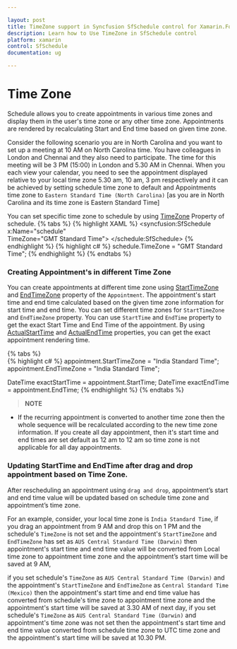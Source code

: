 ```yaml
---

layout: post
title: TimeZone support in Syncfusion SfSchedule control for Xamarin.Forms
description: Learn how to Use TimeZone in SfSchedule control
platform: xamarin
control: SfSchedule
documentation: ug

---
```


# Time Zone

Schedule allows you to create appointments in various time zones and display them in the user's time zone or any other time zone. Appointments are rendered by recalculating Start and End time based on given time zone.

Consider the following scenario you are in North Carolina and you want to set up a meeting at 10 AM on North Carolina time. You have colleagues in London and Chennai and they also need to participate. The time for this meeting will be 3 PM (15:00) in London and 5.30 AM in Chennai. When you each view your calendar, you need to see the appointment displayed relative to your local time zone 5.30 am, 10 am, 3 pm respectively and it can be achieved by setting schedule time zone to default and Appointments time zone to `Eastern Standard Time (North Carolina)` [as you are in North Carolina and its time zone is Eastern Standard Time]

You can set specific time zone to schedule by using [TimeZone](https://help.syncfusion.com/cr/xamarin/Syncfusion.SfSchedule.XForms~Syncfusion.SfSchedule.XForms.SfSchedule~TimeZone.html) Property of schedule. 
{% tabs %}
{% highlight XAML %}
<syncfusion:SfSchedule 
	x:Name="schedule"  
	TimeZone="GMT Standard Time">
</schedule:SfSchedule>
{% endhighlight %}
{% highlight c# %}
schedule.TimeZone = "GMT Standard Time";
{% endhighlight %}
{% endtabs %}

### Creating Appointment's in different Time Zone
You can create appointments at different time zone using [StartTimeZone](https://help.syncfusion.com/cr/xamarin/Syncfusion.SfSchedule.XForms~Syncfusion.SfSchedule.XForms.ScheduleAppointment~StartTimeZone.html) and [EndTimeZone](https://help.syncfusion.com/cr/xamarin/Syncfusion.SfSchedule.XForms~Syncfusion.SfSchedule.XForms.ScheduleAppointment~EndTimeZone.html) property of the `Appointment`. The appointment's start time and end time calculated based on the given time zone information for start time and end time. You can set different time zones for `StartTimeZone` and `EndTimeZone` property.
You can use `StartTime` and `EndTime` property to get the exact Start Time and End Time of the appointment. By using [ActualStartTime](https://help.syncfusion.com/cr/xamarin/Syncfusion.SfSchedule.XForms~Syncfusion.SfSchedule.XForms.ScheduleAppointment~ActualStartTime.html) and [ActualEndTime](https://help.syncfusion.com/cr/xamarin/Syncfusion.SfSchedule.XForms~Syncfusion.SfSchedule.XForms.ScheduleAppointment~ActualEndTime.html) properties, you can get the exact appointment rendering time.

{% tabs %}	
{% highlight c# %}
appointment.StartTimeZone = "India Standard Time";
appointment.EndTimeZone = "India Standard Time";
		  
DateTime exactStartTime = appointment.StartTime;
DateTime exactEndTime = appointment.EndTime;
{% endhighlight %}
{% endtabs %}

>**NOTE**
* If the recurring appointment is converted to another time zone then the whole sequence will be recalculated according to the new time zone information.
If you create all day appointment, then it's start time and end times are set default as 12 am to 12 am so time zone is not applicable for all day appointments.

### Updating StartTime and EndTime after drag and drop appointment based on Time Zone.
After rescheduling an appointment using `drag and drop`, appointment’s start and end time value will be updated based on schedule time zone and appointment’s time zone. 

For an example, consider, your local time zone is `India Standard Time`, if you drag an appointment from 9 AM and drop this on 1 PM and the schedule's `TimeZone` is not set and the appointment's `StartTimeZone` and `EndTimeZone` has set as `AUS Central Standard Time (Darwin)` then appointment's start time and end time value will be converted from Local time zone to appointment time zone and the appointment’s start time will be saved at 9 AM,

if you set schedule's `TimeZone` as `AUS Central Standard Time (Darwin)` and the appointment's `StartTimeZone` and `EndTimeZone` as `Central Standard Time (Mexico)` then the appointment's start time and end time value has converted from schedule's time zone to appointment time zone and the appointment's start time will be saved at 3.30 AM of next day, 
if you set schedule's `TimeZone` as `AUS Central Standard Time (Darwin)` and appointment's time zone was not set then the appointment's start time and end time value converted from schedule time zone to UTC time zone and the appointment's start time will be saved at 10.30 PM.
